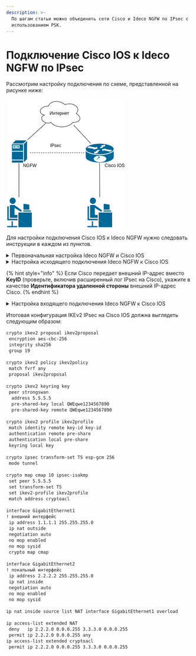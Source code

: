 ```yaml
---
description: >-
  По шагам статьи можно объединить сети Cisco и Ideco NGFW по IPsec с
  использованием PSK.
---
```


# Подключение Cisco IOS к Ideco NGFW по IPsec

Рассмотрим настройку подключения по схеме, представленной на рисунке ниже:

![](../../../../.gitbook/assets/connect-utm-to-cisco-via-ipsec1.png)

Для настройки подключения Cisco IOS к Ideco NGFW нужно следовать инструкции в каждом из пунктов.

<details>

<summary>Первоначальная настройка Ideco NGFW и Cisco IOS</summary>

### Настройка Ideco NGFW

Настройте на Ideco NGFW локальный и внешний интерфейсы. Подробная информация находится в статье [Первоначальная настройка](../../../../installation/initial-setup.md).

### Настройка Cisco IOS EX

Настройку Cisco можно осуществить через консоль устройства или, воспользовавшись нашими конфигурационными скриптами, сгенерированными по адресу [https://cisco.ideco.ru/](https://cisco.ideco.ru).

#### Настройка Cisco через консоль

1\. Настройка локального интерфейса:

```
enable
conf t
interface GigabitEthernet2
ip address <локальный IP Cisco> <маска подсети>
no shutdown
ip nat inside
exit
```

2\. Настройка внешнего интерфейса:

```
interface GigabitEthernet1
ip address <внешний IP Cisco> <маска подсети>
no shutdown
ip nat outside
exit
```

3\. Проверьте наличие связи между внешними интерфейсами Ideco NGFW и Cisco. Для этого в консоли Cisco используйте команду `ping <внешний IP NGFW>`. Результат вывода команды - наличие ICMP-ответов.

4\. Создание access-list с адресацией локальной сети (подробную информацию можно прочитать в [статье](https://www.cisco.com/c/ru\_ru/support/docs/security/ios-firewall/23602-confaccesslists.html)):

```
ip access-list extended NAT
permit ip <локальная подсеть Cisco> <обратная маска подсети> any
exit
```

5\. Настройка NAT (подробную информацию можно прочитать в [статье](https://www.cisco.com/c/ru\_ru/support/docs/ip/network-address-translation-nat/13772-12.html)):

```
ip nat inside source list NAT interface GigabitEthernet1 overload
exit
```

6\. Сохранение настроек конфигурации:

```
write memory
```

7\. **После сохранения настроек проверьте, что из локальной сети Cisco присутствует доступ в сеть интернет.**\
   Для этого перейдите на какой-нибудь сайт (например: [https://www.cisco.com/](https://www.cisco.com)) с устройства в локальной сети Cisco.

### Настройка IKEv2+IPsec на Cisco

1\. Создание proposal (подробную информацию можно прочитать в [статье](https://www.cisco.com/c/en/us/td/docs/ios-xml/ios/sec\_conn\_ike2vpn/configuration/xe-16-8/sec-flex-vpn-xe-16-8-book/sec-cfg-ikev2-flex.html#GUID-6F6D8166-508A-4669-9DDC-4FE7AE9B9939\_\_GUID-A5DB59F5-70A0-421E-86AE-AE983B283E6F)):

```
conf t
crypto ikev2 proposal ikev2proposal
encryption aes-cbc-256
integrity sha256
group 19
exit
```

2\. Создание policy (подробную информацию можно прочитать в [статье](https://www.cisco.com/c/en/us/td/docs/ios-xml/ios/sec\_conn\_ike2vpn/configuration/xe-16-8/sec-flex-vpn-xe-16-8-book/sec-cfg-ikev2-flex.html#GUID-B5C198FE-97D9-4F74-88C6-6B5802195772\_\_GUID-613A19C3-C5D6-456A-8D8A-4693F3553ED3)):

```
crypto ikev2 policy ikev2policy
match fvrf any
proposal ikev2proposal
exit
```

3\. Создание peer (key\_id - идентификатор удаленной стороны, т. е. Ideco NGFW). Подробную информацию можно прочитать в [статье](https://www.cisco.com/c/en/us/td/docs/ios-xml/ios/sec\_conn\_ike2vpn/configuration/xe-16-8/sec-flex-vpn-xe-16-8-book/sec-cfg-ikev2-flex.html#GUID-D6AC9B42-1F22-4F60-A06A-A72575181659\_\_GUID-A1CB9A0A-6098-475C-99BE-5D41009CD9A9):

```
crypto ikev2 keyring key
peer strongswan
address <внешний IP NGFW>
identity key-id <key_id>
pre-shared-key local <psk>
pre-shared-key remote <psk>
exit
exit
```

4\. Создание IKEv2 profile (подробную информацию можно прочитать в [статье ](https://www.cisco.com/c/en/us/td/docs/ios-xml/ios/sec\_conn\_ike2vpn/configuration/xe-16-8/sec-flex-vpn-xe-16-8-book/sec-cfg-ikev2-flex.html#task\_20288C58E8B1416897A763FABA8B0885\_\_GUID-B31A2B1F-E07A-4DA9-8CEA-45D92E283D14)):

```
crypto ikev2 profile ikev2profile
match identity remote address <внешний IP NGFW> 255.255.255.255
authentication remote pre-share
authentication local pre-share
keyring local key
exit
```

5\. Настройка шифрования в esp:

```
crypto ipsec transform-set TS esp-gcm 256
mode tunnel
exit
```

6\. Создание ipsec-isakmp:

```
crypto map cmap 10 ipsec-isakmp
set peer <внешний IP NGFW>
set transform-set TS
set ikev2-profile ikev2profile
match address cryptoacl
exit
```

7\. Настройка crypto map на внешнем интерфейсе:

```
interface GigabitEthernet1
crypto map cmap
exit
```

8\. Создание access-list для трафика между локальными сетями Cisco и NGFW:

```
ip access-list extended cryptoacl
permit ip <локальная подсеть Cisco> <обратная маска подсети> <локальная подсеть NGFW> <обратная маска подсети>
exit
```

9\. Добавление в access-list NAT исключения трафика между локальными сетями Cisco и NGFW (правило `deny` должно оказаться выше чем `permit`):

```
ip access-list extended NAT
no permit ip <локальная подсеть Cisco> <обратная маска подсети> any
deny ip <локальная подсеть Cisco> <обратная маска подсети> <локальная подсеть NGFW> <обратная маска подсети>
permit ip <локальная подсеть Cisco> <обратная маска подсети> any
exit

end
```

10\. Сохранение настроек конфигурации:

```
write memory
```

</details>

<details>

<summary>Настройка исходящего подключения Ideco NGFW к Cisco IOS</summary>

Для настройки исходящего IPsec-подключения на Ideco NGFW выполните действия:

1\. В веб-интерфейсе Ideco NGFW откройте вкладку **Сервисы -> IPsec -> Исходящие подключения**.

2\. Добавьте новое подключение:

   * **Название** - любое;
   * **Зона** - укажите зону для добавления IPSec подключения;
   * **Адрес удаленного устройства** - введите IP-адрес удаленного устройства;
   * **Тип аутентификации** - PSK;
   * **PSK** - будет сгенерирован случайный PSK-ключ. Он потребуется, чтобы настроить подключение в Cisco;
   * **Идентификатор NGFW** - введенный вами ключ будет использоваться для идентификации исходящего подключения. Введите также этот идентификатор в Cisco;
   * **Домашние локальные сети** - укажите локальную сеть Ideco NGFW;
   * **Удаленные локальные сети** - укажите локальную сеть Cisco;
   * **IP-адрес интерфейса туннеля** - укажите IP-адрес интерфейса туннеля при динамической маршрутизации BGP.

3\. Проверьте, что подключение установилось (в столбце **Статусы** зеленым цветом будет подсвечена надпись **Установлено**).

4\. Проверьте наличие трафика между локальными сетями (TCP и web).

</details>

{% hint style="info" %}
Если Cisco передает внешний IP-адрес вместо **KeyID** (проверьте, включив расширенный лог IPsec на Cisco), укажите в качестве **Идентификатора удаленной стороны** внешний IP-адрес Cisco.
{% endhint %}

<details>

<summary>Настройка входящего подключения Ideco NGFW к Cisco IOS</summary>

Для настройки входящего IPsec-подключения на Ideco NGFW выполните действия:

1\. В веб-интерфейсе Ideco NGFW откройте вкладку **Сервисы -> IPsec -> Устройства(входящие подключения)**.

2\. Добавьте новое подключение:

* **Название** - любое;
* **Зона** - укажите зону для добавления IPSec-подключения;
* **Тип аутентификации** - PSK;
* **PSK** - укажите PSK-ключ;
* **Идентификатор удаленной стороны** - вставьте идентификатор Cisco (параметр Key ID);
* **Домашние локальные сети** - укажите локальную сеть Ideco NGFW;
* **Удаленные локальные сети** - укажите локальную сеть Cisco;
* **IP-адрес интерфейса туннеля** - укажите IP-адрес интерфейса туннеля при динамической маршрутизации.

3\. Сохраните созданное подключение, затем нажмите на кнопку **Включить**.

4\. Проверьте, что подключение установлено (в столбце **Статусы** зеленым цветом будет подсвечена надпись **Установлено**).

5\. Проверьте наличие трафика между локальными сетями (TCP и web).

</details>

Итоговая конфигурация IKEv2 IPsec на Cisco IOS должна выглядеть следующим образом:

```
crypto ikev2 proposal ikev2proposal
 encryption aes-cbc-256
 integrity sha256
 group 19

crypto ikev2 policy ikev2policy
 match fvrf any
 proposal ikev2proposal

crypto ikev2 keyring key
 peer strongswan
  address 5.5.5.5
  pre-shared-key local QWEqwe1234567890
  pre-shared-key remote QWEqwe1234567890

crypto ikev2 profile ikev2profile
 match identity remote key-id key-id
 authentication remote pre-share
 authentication local pre-share
 keyring local key

crypto ipsec transform-set TS esp-gcm 256
 mode tunnel

crypto map cmap 10 ipsec-isakmp
 set peer 5.5.5.5
 set transform-set TS
 set ikev2-profile ikev2profile
 match address cryptoacl

interface GigabitEthernet1
! внешний интерфейс
 ip address 1.1.1.1 255.255.255.0
 ip nat outside
 negotiation auto
 no mop enabled
 no mop sysid
 crypto map cmap

interface GigabitEthernet2
! локальный интерфейс
 ip address 2.2.2.2 255.255.255.0
 ip nat inside
 negotiation auto
 no mop enabled
 no mop sysid

ip nat inside source list NAT interface GigabitEthernet1 overload

ip access-list extended NAT
 deny   ip 2.2.2.0 0.0.0.255 3.3.3.0 0.0.0.255
 permit ip 2.2.2.0 0.0.0.255 any
ip access-list extended cryptoacl
 permit ip 2.2.2.0 0.0.0.255 3.3.3.0 0.0.0.255
```